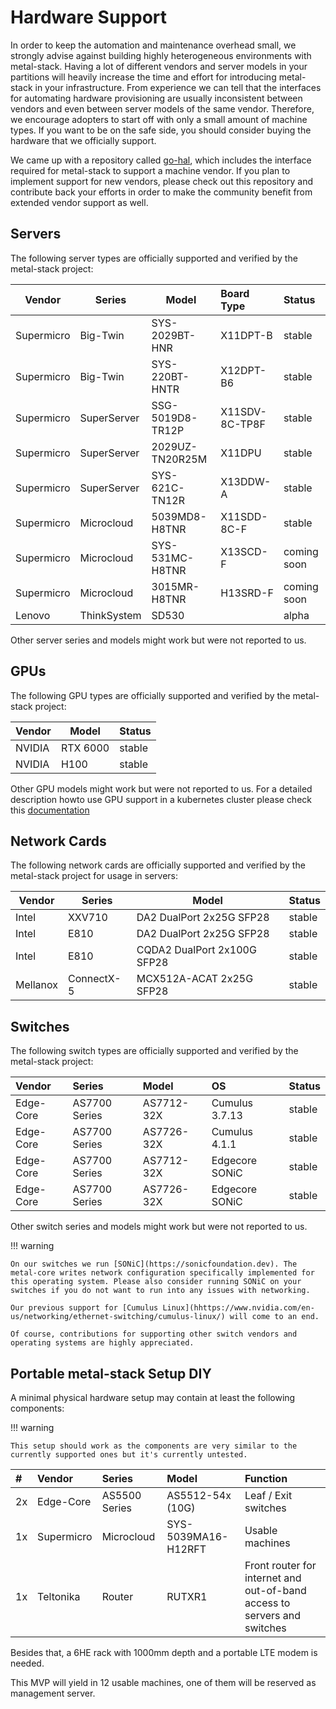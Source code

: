# Hardware Support

In order to keep the automation and maintenance overhead small, we strongly advise against building highly heterogeneous environments with metal-stack. Having a lot of different vendors and server models in your partitions will heavily increase the time and effort for introducing metal-stack in your infrastructure. From experience we can tell that the interfaces for automating hardware provisioning are usually inconsistent between vendors and even between server models of the same vendor. Therefore, we encourage adopters to start off with only a small amount of machine types. If you want to be on the safe side, you should consider buying the hardware that we officially support.

We came up with a repository called [go-hal](https://github.com/metal-stack/go-hal), which includes the interface required for metal-stack to support a machine vendor. If you plan to implement support for new vendors, please check out this repository and contribute back your efforts in order to make the community benefit from extended vendor support as well.

## Servers

The following server types are officially supported and verified by the metal-stack project:

| Vendor     | Series      | Model            | Board Type     | Status      |
|------------|-------------|------------------|:---------------|:------------|
| Supermicro | Big-Twin    | SYS-2029BT-HNR   | X11DPT-B       | stable      |
| Supermicro | Big-Twin    | SYS-220BT-HNTR   | X12DPT-B6      | stable      |
| Supermicro | SuperServer | SSG-5019D8-TR12P | X11SDV-8C-TP8F | stable      |
| Supermicro | SuperServer | 2029UZ-TN20R25M  | X11DPU         | stable      |
| Supermicro | SuperServer | SYS-621C-TN12R   | X13DDW-A       | stable      |
| Supermicro | Microcloud  | 5039MD8-H8TNR    | X11SDD-8C-F    | stable      |
| Supermicro | Microcloud  | SYS-531MC-H8TNR  | X13SCD-F       | coming soon |
| Supermicro | Microcloud  | 3015MR-H8TNR     | H13SRD-F       | coming soon |
| Lenovo     | ThinkSystem | SD530            |                | alpha       |

Other server series and models might work but were not reported to us.

## GPUs

The following GPU types are officially supported and verified by the metal-stack project:

| Vendor | Model    | Status |
|--------|----------|:-------|
| NVIDIA | RTX 6000 | stable |
| NVIDIA | H100     | stable |

Other GPU models might work but were not reported to us. For a detailed description howto use GPU support in a kubernetes cluster please check this [documentation](gpu-support.md)

## Network Cards

The following network cards are officially supported and verified by the metal-stack project for usage in servers:

| Vendor   | Series     | Model                       | Status |
|----------|------------|-----------------------------|:-------|
| Intel    | XXV710     | DA2 DualPort 2x25G SFP28    | stable |
| Intel    | E810       | DA2 DualPort 2x25G SFP28    | stable |
| Intel    | E810       | CQDA2 DualPort 2x100G SFP28 | stable |
| Mellanox | ConnectX-5 | MCX512A-ACAT 2x25G SFP28    | stable |

## Switches

The following switch types are officially supported and verified by the metal-stack project:

| Vendor    | Series        | Model      | OS             | Status |
|:----------|:--------------|:-----------|:---------------|:-------|
| Edge-Core | AS7700 Series | AS7712-32X | Cumulus 3.7.13 | stable |
| Edge-Core | AS7700 Series | AS7726-32X | Cumulus 4.1.1  | stable |
| Edge-Core | AS7700 Series | AS7712-32X | Edgecore SONiC | stable |
| Edge-Core | AS7700 Series | AS7726-32X | Edgecore SONiC | stable |

Other switch series and models might work but were not reported to us.

!!! warning

    On our switches we run [SONiC](https://sonicfoundation.dev). The metal-core writes network configuration specifically implemented for this operating system. Please also consider running SONiC on your switches if you do not want to run into any issues with networking.

    Our previous support for [Cumulus Linux](hhttps://www.nvidia.com/en-us/networking/ethernet-switching/cumulus-linux/) will come to an end.

    Of course, contributions for supporting other switch vendors and operating systems are highly appreciated.

## Portable metal-stack Setup DIY

A minimal physical hardware setup may contain at least the following components:

!!! warning

    This setup should work as the components are very similar to the currently supported ones but it's currently untested.

| #  | Vendor     | Series        | Model               | Function                                                                 |
|:---|:-----------|:--------------|:--------------------|:-------------------------------------------------------------------------|
| 2x | Edge-Core  | AS5500 Series | AS5512-54x (10G)    | Leaf / Exit switches                                                     |
| 1x | Supermicro | Microcloud    | SYS-5039MA16-H12RFT | Usable machines                                                          |
| 1x | Teltonika  | Router        | RUTXR1              | Front router for internet and out-of-band access to servers and switches |

Besides that, a 6HE rack with 1000mm depth and a portable LTE modem is needed.

This MVP will yield in 12 usable machines, one of them will be reserved as management server.

